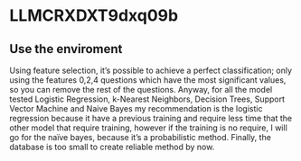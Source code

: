 # LLMCRXDXT9dxq09b
## Use the enviroment

Using feature selection, it’s possible to achieve a perfect classification; only using the features 0,2,4 questions which have the most significant values, so you can remove the rest of the questions. Anyway, for all the model tested Logistic Regression, k-Nearest Neighbors, Decision Trees, Support Vector Machine and Naive Bayes my recommendation is the logistic regression because it have a previous training and require less time that the other model that require training, however if the training is no require, I will go for the naïve bayes, because it’s a probabilistic method.
Finally, the database is too small to create reliable method by now.
